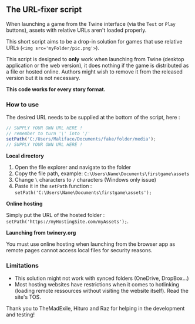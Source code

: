 ## The URL-fixer script

When launching a game from the Twine interface (via the `Test` or `Play` buttons), assets with relative URLs aren't loaded properly. 

This short script aims to be a drop-in solution for games that use relative URLs (`<img src='myFolder/pic.png'>`). 

This script is designed to **only** work when launching from Twine (desktop application or the web version), it does nothing if the game is distributed as a file or hosted online. Authors might wish to remove it from the released version but it is not necessary.

**This code works for every story format.**

### How to use

The desired URL needs to be supplied at the bottom of the script, here :

```js
// SUPPLY YOUR OWN URL HERE !
// remember to turn '\' into '/' 
setPath('C:/Users/Maliface/Documents/fake/folder/media');
// SUPPLY YOUR OWN URL HERE !
```

**Local directory**

1. Open the file explorer and navigate to the folder
2. Copy the file path, example: `C:\Users\Name\Documents\firstgame\assets`
3. Change `\` characters to `/` characters (Windows only issue)
4. Paste it in the `setPath` function : `setPath('C:\Users\Name\Documents\firstgame\assets');`

**Online hosting**

Simply put the URL of the hosted folder : `setPath('https://myHostingSite.com/myAssets');`.

**Launching from twinery.org**

You must use online hosting when launching from the browser app as remote pages cannot access local files for security reasons.

### Limitations

- This solution might not work with synced folders (OneDrive, DropBox...)
- Most hosting websites have restrictions when it comes to hotlinking (loading remote ressources without visiting the website itself). Read the site's TOS.

Thank you to TheMadExile, Hituro and Raz for helping in the development and testing!
